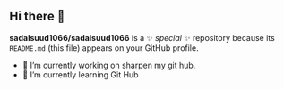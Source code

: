 ## Hi there 👋


**sadalsuud1066/sadalsuud1066** is a ✨ _special_ ✨ repository because its `README.md` (this file) appears on your GitHub profile.



- 🔭 I’m currently working on sharpen my git hub.
- 🌱 I’m currently learning Git Hub


